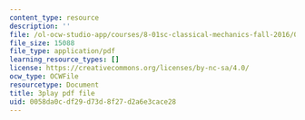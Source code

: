 ```yaml
---
content_type: resource
description: ''
file: /ol-ocw-studio-app/courses/8-01sc-classical-mechanics-fall-2016/0058da0cdf29d73d8f27d2a6e3cace28_-M8swpL-Ij8.pdf
file_size: 15088
file_type: application/pdf
learning_resource_types: []
license: https://creativecommons.org/licenses/by-nc-sa/4.0/
ocw_type: OCWFile
resourcetype: Document
title: 3play pdf file
uid: 0058da0c-df29-d73d-8f27-d2a6e3cace28
---
```

